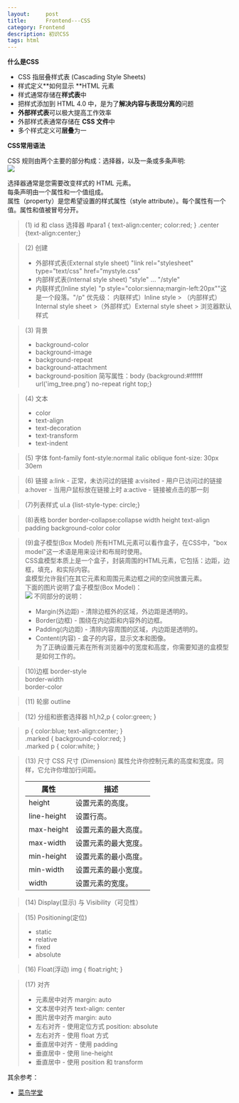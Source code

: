 ```yaml
---
layout:     post
title:      Frontend---CSS
category: Frontend
description: 初识CSS
tags: html
---
```


**什么是CSS**

- CSS 指层叠样式表 (Cascading Style Sheets)
- 样式定义**如何显示 **HTML 元素
- 样式通常存储在**样式表**中
- 把样式添加到 HTML 4.0 中，是为了**解决内容与表现分离的**问题
- **外部样式表**可以极大提高工作效率
- 外部样式表通常存储在 **CSS 文件**中
- 多个样式定义可**层叠**为一

**CSS常用语法**

CSS 规则由两个主要的部分构成：选择器，以及一条或多条声明: <br>
![](images/2017-11-21-learning-css/css.jpg)

选择器通常是您需要改变样式的 HTML 元素。<br>
每条声明由一个属性和一个值组成。<br>
属性（property）是您希望设置的样式属性（style attribute）。每个属性有一个值。属性和值被冒号分开。<br>


>(1) id 和 class 选择器
>#para1
>{
>    text-align:center;
>    color:red;
>}
>.center {text-align:center;}

>(2) 创建
>- 外部样式表(External style sheet)
"link rel="stylesheet" type="text/css" href="mystyle.css"
>- 内部样式表(Internal style sheet)
"style" ... "/style"
>- 内联样式(Inline style)
>"p style="color:sienna;margin-left:20px""这是一个段落。"/p"
>优先级：
>内联样式）Inline style > （内部样式）Internal style sheet >（外部样式）External style sheet > 浏览器默认样式

>(3) 背景
>- background-color
>- background-image
>- background-repeat
>- background-attachment
>- background-position
>简写属性：body {background:#ffffff url('img_tree.png') no-repeat right top;}

>(4) 文本
>- color
>- text-align
>- text-decoration
>- text-transform
>- text-indent

>(5) 字体
>font-family
>font-style:normal italic oblique
>font-size: 30px 30em

>(6) 链接
>a:link - 正常，未访问过的链接
>a:visited - 用户已访问过的链接
>a:hover - 当用户鼠标放在链接上时
>a:active - 链接被点击的那一刻

>(7)列表样式
>ul.a {list-style-type: circle;}

>(8)表格
>border
>border-collapse:collapse
>width
>height
>text-align
>padding
>background-color
>color

>(9)盒子模型(Box Model)
>所有HTML元素可以看作盒子，在CSS中，"box model"这一术语是用来设计和布局时使用。<br>
>CSS盒模型本质上是一个盒子，封装周围的HTML元素，它包括：边距，边框，填充，和实际内容。<br>
>盒模型允许我们在其它元素和周围元素边框之间的空间放置元素。<br>
>下面的图片说明了盒子模型(Box Model)：<br>
![](images/2017-11-21-learning-css/css.jpg)
>不同部分的说明：<br>
>- Margin(外边距) - 清除边框外的区域，外边距是透明的。
>- Border(边框) - 围绕在内边距和内容外的边框。
>- Padding(内边距) - 清除内容周围的区域，内边距是透明的。
>- Content(内容) - 盒子的内容，显示文本和图像。<br>
>为了正确设置元素在所有浏览器中的宽度和高度，你需要知道的盒模型是如何工作的。

>(10)边框
>border-style <br>
>border-width <br>
>border-color <br>

>(11) 轮廓
>outline

>(12) 分组和嵌套选择器
>h1,h2,p
>{
>color:green;
>} <br>

>p
>{
>color:blue;
>text-align:center;
>} <br>
>.marked
>{
>background-color:red;
>} <br>
>.marked p
>{
>color:white;
>}

>(13) 尺寸
>CSS 尺寸 (Dimension) 属性允许你控制元素的高度和宽度。同样，它允许你增加行间距。 <br>
>
>|属性|描述|
>|-|-|
>|height|设置元素的高度。|
>|line-height|设置行高。|
>|max-height|设置元素的最大高度。|
>|max-width|设置元素的最大宽度。|
>|min-height|设置元素的最小高度。|
>|min-width|设置元素的最小宽度。|
>|width|设置元素的宽度。|

>(14) Display(显示) 与 Visibility（可见性）

>(15) Positioning(定位)
>- static
>- relative
>- fixed
>- absolute

>(16) Float(浮动)
>img
>{
>    float:right;
>}

>(17) 对齐
>- 元素居中对齐 margin: auto
>- 文本居中对齐 text-align: center
>- 图片居中对齐 margin: auto
>- 左右对齐 - 使用定位方式  position: absolute
>- 左右对齐 - 使用 float 方式
>- 垂直居中对齐 - 使用 padding
>- 垂直居中 - 使用 line-height
>- 垂直居中 - 使用 position 和 transform

其余参考：
- [菜鸟学堂](http://www.runoob.com/css/css-combinators.html)  
